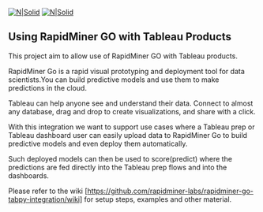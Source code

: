 [![N|Solid](https://cdnl.tblsft.com/sites/default/files/pages/tableau_cmyk_2015.png)](https://tableau.com)
[![N|Solid](https://1xltkxylmzx3z8gd647akcdvov-wpengine.netdna-ssl.com/wp-content/uploads/2016/06/rapidminer-logo-retina.png)](https://go.rapidminer.com)
## Using RapidMiner GO with Tableau Products

This project aim to allow use of RapidMiner GO with Tableau products.

RapidMiner Go is a rapid visual prototyping and deployment tool for data scientists.You can build predictive models and use them to make predictions in the cloud.

Tableau can help anyone see and understand their data. Connect to almost any database, drag and drop to create visualizations, and share with a click.

With this integration we want to support use cases where a Tableau prep or Tableau dashboard user can easily upload data to RapidMiner Go to build predictive models and even deploy them automatically.

Such deployed models can then be used to score(predict) where the predictions are fed directly into the Tableau prep flows and into the dashboards.

Please refer to the wiki [https://github.com/rapidminer-labs/rapidminer-go-tabpy-integration/wiki] for setup steps, examples and other material.

